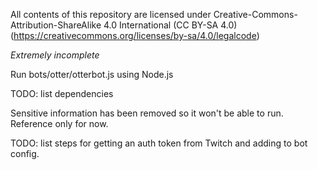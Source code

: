 All contents of this repository are licensed under Creative-Commons-Attribution-ShareAlike 4.0 International (CC BY-SA 4.0) (https://creativecommons.org/licenses/by-sa/4.0/legalcode)

*Extremely incomplete*

Run bots/otter/otterbot.js using Node.js

TODO: list dependencies

Sensitive information has been removed so it won't be able to run. Reference only for now.

TODO: list steps for getting an auth token from Twitch and adding to bot config.
